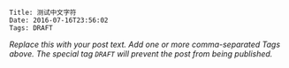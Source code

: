     Title: 测试中文字符
    Date: 2016-07-16T23:56:02
    Tags: DRAFT

_Replace this with your post text. Add one or more comma-separated
Tags above. The special tag `DRAFT` will prevent the post from being
published._

<!-- more -->
